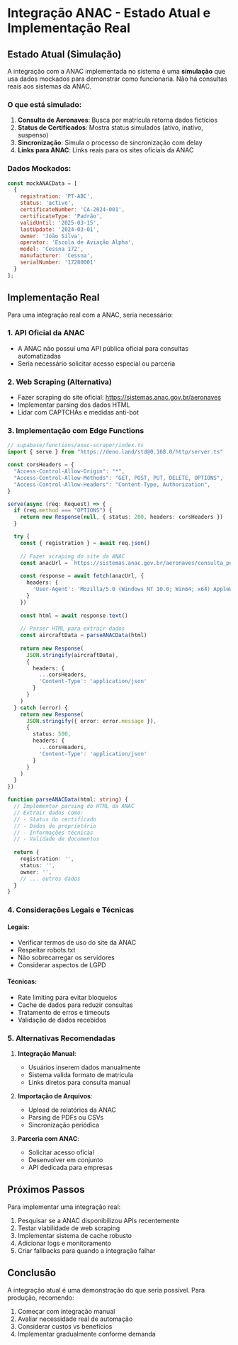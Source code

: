 # Integração ANAC - Estado Atual e Implementação Real

## Estado Atual (Simulação)

A integração com a ANAC implementada no sistema é uma **simulação** que usa dados mockados para demonstrar como funcionaria. Não há consultas reais aos sistemas da ANAC.

### O que está simulado:

1. **Consulta de Aeronaves**: Busca por matrícula retorna dados fictícios
2. **Status de Certificados**: Mostra status simulados (ativo, inativo, suspenso)
3. **Sincronização**: Simula o processo de sincronização com delay
4. **Links para ANAC**: Links reais para os sites oficiais da ANAC

### Dados Mockados:

```javascript
const mockANACData = [
  {
    registration: 'PT-ABC',
    status: 'active',
    certificateNumber: 'CA-2024-001',
    certificateType: 'Padrão',
    validUntil: '2025-03-15',
    lastUpdate: '2024-03-01',
    owner: 'João Silva',
    operator: 'Escola de Aviação Alpha',
    model: 'Cessna 172',
    manufacturer: 'Cessna',
    serialNumber: '17280001'
  }
];
```

## Implementação Real

Para uma integração real com a ANAC, seria necessário:

### 1. API Oficial da ANAC
- A ANAC não possui uma API pública oficial para consultas automatizadas
- Seria necessário solicitar acesso especial ou parceria

### 2. Web Scraping (Alternativa)
- Fazer scraping do site oficial: https://sistemas.anac.gov.br/aeronaves
- Implementar parsing dos dados HTML
- Lidar com CAPTCHAs e medidas anti-bot

### 3. Implementação com Edge Functions

```typescript
// supabase/functions/anac-scraper/index.ts
import { serve } from "https://deno.land/std@0.168.0/http/server.ts"

const corsHeaders = {
  "Access-Control-Allow-Origin": "*",
  "Access-Control-Allow-Methods": "GET, POST, PUT, DELETE, OPTIONS",
  "Access-Control-Allow-Headers": "Content-Type, Authorization",
}

serve(async (req: Request) => {
  if (req.method === "OPTIONS") {
    return new Response(null, { status: 200, headers: corsHeaders })
  }

  try {
    const { registration } = await req.json()
    
    // Fazer scraping do site da ANAC
    const anacUrl = `https://sistemas.anac.gov.br/aeronaves/consulta_publica/aeronave_dados.asp?textMarca=${registration}`
    
    const response = await fetch(anacUrl, {
      headers: {
        'User-Agent': 'Mozilla/5.0 (Windows NT 10.0; Win64; x64) AppleWebKit/537.36'
      }
    })
    
    const html = await response.text()
    
    // Parser HTML para extrair dados
    const aircraftData = parseANACData(html)
    
    return new Response(
      JSON.stringify(aircraftData),
      { 
        headers: { 
          ...corsHeaders,
          'Content-Type': 'application/json' 
        } 
      }
    )
  } catch (error) {
    return new Response(
      JSON.stringify({ error: error.message }),
      { 
        status: 500,
        headers: { 
          ...corsHeaders,
          'Content-Type': 'application/json' 
        } 
      }
    )
  }
})

function parseANACData(html: string) {
  // Implementar parsing do HTML da ANAC
  // Extrair dados como:
  // - Status do certificado
  // - Dados do proprietário
  // - Informações técnicas
  // - Validade de documentos
  
  return {
    registration: '',
    status: '',
    owner: '',
    // ... outros dados
  }
}
```

### 4. Considerações Legais e Técnicas

#### Legais:
- Verificar termos de uso do site da ANAC
- Respeitar robots.txt
- Não sobrecarregar os servidores
- Considerar aspectos de LGPD

#### Técnicas:
- Rate limiting para evitar bloqueios
- Cache de dados para reduzir consultas
- Tratamento de erros e timeouts
- Validação de dados recebidos

### 5. Alternativas Recomendadas

1. **Integração Manual**: 
   - Usuários inserem dados manualmente
   - Sistema valida formato de matrícula
   - Links diretos para consulta manual

2. **Importação de Arquivos**:
   - Upload de relatórios da ANAC
   - Parsing de PDFs ou CSVs
   - Sincronização periódica

3. **Parceria com ANAC**:
   - Solicitar acesso oficial
   - Desenvolver em conjunto
   - API dedicada para empresas

## Próximos Passos

Para implementar uma integração real:

1. Pesquisar se a ANAC disponibilizou APIs recentemente
2. Testar viabilidade de web scraping
3. Implementar sistema de cache robusto
4. Adicionar logs e monitoramento
5. Criar fallbacks para quando a integração falhar

## Conclusão

A integração atual é uma demonstração do que seria possível. Para produção, recomendo:

1. Começar com integração manual
2. Avaliar necessidade real de automação
3. Considerar custos vs benefícios
4. Implementar gradualmente conforme demanda